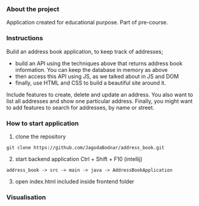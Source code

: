 ### About the project

Application created for educational purpose. Part of pre-course. 

### Instructions

Build an address book application, to keep track of addresses;

* build an API using the techniques above that returns address book information. You can keep the database in memory as above
* then access this API using JS, as we talked about in JS and DOM
* finally, use HTML and CSS to build a beautiful site around it.

Include features to create, delete and update an address. You also want to list all addresses and show one particular address. 
Finally, you might want to add features to search for addresses, by name or street.

### How to start application


1. clone the repository

```
git clone https://github.com/JagodaBodnar/address_book.git
```
2. start backend application Ctrl + Shift + F10 (intellij)

```
address_book -> src -> main -> java -> AddressBookApplication
```

3. open index.html included inside frontend folder

### Visualisation


